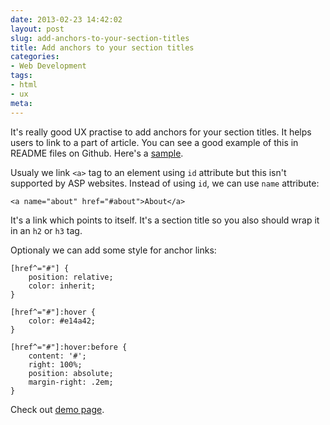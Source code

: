 ```yaml
---
date: 2013-02-23 14:42:02
layout: post
slug: add-anchors-to-your-section-titles
title: Add anchors to your section titles
categories:
- Web Development
tags:
- html
- ux
meta:
---
```


It's really good UX practise to add anchors for your section titles. It helps users to link to a part of article. You can see a good example of this in README files on Github. Here's a [sample][1].

Usualy we link `<a>` tag to an element using `id` attribute but this isn't supported by ASP websites. Instead of using `id`, we can use `name` attribute:

	<a name="about" href="#about">About</a>

It's a link which points to itself. It's a section title so you also should wrap it in an `h2` or `h3` tag.

Optionaly we can add some style for anchor links:

	[href^="#"] {
		position: relative;
		color: inherit;
	}

	[href^="#"]:hover {
		color: #e14a42;
	}

	[href^="#"]:hover:before {
		content: '#';
		right: 100%;
		position: absolute;
		margin-right: .2em;
	}

Check out [demo page][2].

 [1]: https://github.com/Idered/zen-form
 [2]: /demo/add-anchors-to-your-section-titles